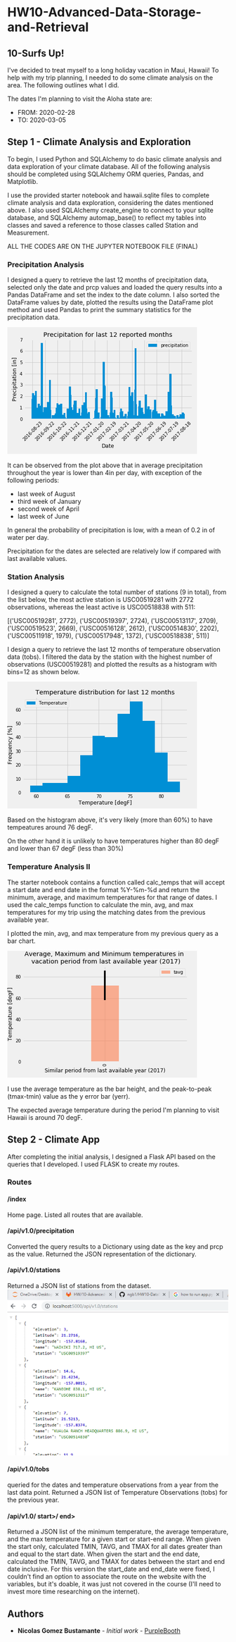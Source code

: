 # HW10-Advanced-Data-Storage-and-Retrieval
## 10-Surfs Up!

I've decided to treat myself to a long holiday vacation in Maui, Hawaii! To help with my trip planning, I needed to do some climate analysis on the area. The following outlines what I did.

The dates I'm planning to visit the Aloha state are:

- FROM: 2020-02-28
- TO:   2020-03-05


## Step 1 - Climate Analysis and Exploration

To begin, I used Python and SQLAlchemy to do basic climate analysis and data exploration of your climate database. All of the following analysis should be completed using SQLAlchemy ORM queries, Pandas, and Matplotlib.


I use the provided starter notebook and hawaii.sqlite files to complete  climate analysis and data exploration, considering the dates mentioned above. 
I also used SQLAlchemy create_engine to connect to your sqlite database, and SQLAlchemy automap_base() to reflect my tables into classes and saved a reference to those classes called Station and Measurement.

ALL THE CODES ARE ON THE JUPYTER NOTEBOOK FILE (FINAL)

### Precipitation Analysis


I designed a query to retrieve the last 12 months of precipitation data, selected only the date and prcp values and loaded the query results into a Pandas DataFrame and set the index to the date column.
I also sorted the DataFrame values by date,  plotted the results using the DataFrame plot method and used Pandas to print the summary statistics for the precipitation data.

![precipitation.png](precipitation.png)

It can be observed from the plot above that in average precipitation throughout the year is lower than 4in per day, with exception of the following periods:
- last week of August
- third week of January
- second week of April
- last week of June

In general the probability of precipitation is low, with a mean of 0.2 in of water per day.

Precipitation for the dates are selected are relatively low if compared with last available values.

### Station Analysis


I designed a query to calculate the total number of stations (9 in total), from the list below, the most active station is USC00519281 with 2772 observations, whereas the least active is USC00518838 with 511:

[('USC00519281', 2772),
 ('USC00519397', 2724),
 ('USC00513117', 2709),
 ('USC00519523', 2669),
 ('USC00516128', 2612),
 ('USC00514830', 2202),
 ('USC00511918', 1979),
 ('USC00517948', 1372),
 ('USC00518838', 511)]


I design a query to retrieve the last 12 months of temperature observation data (tobs). I filtered the data by the station with the highest number of observations (USC00519281) and plotted the results as a histogram with bins=12 as shown below.

![histogram.png](histogram.png)

Based on the histogram above, it's very likely (more than 60%) to have tempeatures around 76 degF. 

On the other hand it is unlikely to have temperatures higher than 80 degF and lower than 67 degF (less than 30%)


### Temperature Analysis II


The starter notebook contains a function called calc_temps that will accept a start date and end date in the format %Y-%m-%d and return the minimum, average, and maximum temperatures for that range of dates.
I used the calc_temps function to calculate the min, avg, and max temperatures for my trip using the matching dates from the previous available year.

I plotted the min, avg, and max temperature from my previous query as a bar chart.

![tavg_max_min.png](tavg_max_min.png)

I use the average temperature as the bar height, and the peak-to-peak (tmax-tmin) value as the y error bar (yerr).

The expected average temperature during the period I'm planning to visit Hawaii is around 70 degF.




## Step 2 - Climate App

After completing the initial analysis, I designed a Flask API based on the queries that I developed. I used FLASK to create my routes.



### Routes

#### /index
Home page.
Listed all routes that are available.

#### /api/v1.0/precipitation
Converted the query results to a Dictionary using date as the key and prcp as the value.
Returned the JSON representation of the dictionary.

#### /api/v1.0/stations
Returned a JSON list of stations from the dataset.
![stations.png](stations.png)

#### /api/v1.0/tobs
queried for the dates and temperature observations from a year from the last data point.
Returned a JSON list of Temperature Observations (tobs) for the previous year.

#### /api/v1.0/ start>/ end>
Returned a JSON list of the minimum temperature, the average temperature, and the max temperature for a given start or start-end range.
When given the start only, calculated TMIN, TAVG, and TMAX for all dates greater than and equal to the start date.
When given the start and the end date, calculated the TMIN, TAVG, and TMAX for dates between the start and end date inclusive.
For this version the start_date and end_date were fixed, I couldn't find an option to associate the route on the website with the variables, but it's doable, it was just not covered in the course (I'll need to invest more time researching on the internet).


## Authors

* **Nicolas Gomez Bustamante** - *Initial work* - [PurpleBooth](https://github.com/nbg1)
